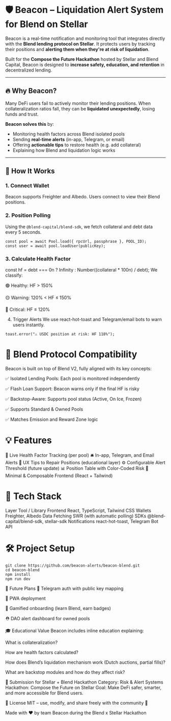 # 🛡️ Beacon – Liquidation Alert System for Blend on Stellar

Beacon is a real-time notification and monitoring tool that integrates directly with the **Blend lending protocol on Stellar**. It protects users by tracking their positions and **alerting them when they're at risk of liquidation**.

Built for the **Compose the Future Hackathon** hosted by Stellar and Blend Capital, Beacon is designed to **increase safety, education, and retention** in decentralized lending.

---

## 🔥 Why Beacon?

Many DeFi users fail to actively monitor their lending positions. When collateralization ratios fall, they can be **liquidated unexpectedly**, losing funds and trust.

**Beacon solves this** by:

- Monitoring health factors across Blend isolated pools
- Sending **real-time alerts** (in-app, Telegram, or email)
- Offering **actionable tips** to restore health (e.g. add collateral)
- Explaining how Blend and liquidation logic works

---

## 🧠 How It Works

### 1. Connect Wallet
Beacon supports Freighter and Albedo. Users connect to view their Blend positions.

### 2. Position Polling
Using the `@blend-capital/blend-sdk`, we fetch collateral and debt data every 5 seconds.

```
const pool = await Pool.load({ rpcUrl, passphrase }, POOL_ID);
const user = await pool.loadUser(publicKey);
```


###  3. Calculate Health Factor 

const hf = debt === 0n ? Infinity : Number((collateral * 100n) / debt);
We classify:

🟢 Healthy: HF > 150%

🟡 Warning: 120% < HF ≤ 150%

🔴 Critical: HF ≤ 120%

4. Trigger Alerts
We use react-hot-toast and Telegram/email bots to warn users instantly.

```
toast.error("⚠️ USDC position at risk: HF 118%");
```
# 🧱 Blend Protocol Compatibility
Beacon is built on top of Blend V2, fully aligned with its key concepts:

✅ Isolated Lending Pools: Each pool is monitored independently

✅ Flash Loan Support: Beacon warns only if the final HF is risky

✅ Backstop-Aware: Supports pool status (Active, On Ice, Frozen)

✅ Supports Standard & Owned Pools

✅ Matches Emission and Reward Zone logic

# 💡 Features
🔄 Live Health Factor Tracking (per pool)
🛎️ In-app, Telegram, and Email Alerts
🧠 UX Tips to Repair Positions (educational layer)
⚙️ Configurable Alert Threshold (future update)
📊 Position Table with Color-Coded Risk
🏦 Minimal & Composable Frontend (React + Tailwind)

# 🧪 Tech Stack
Layer	Tool / Library
Frontend	React, TypeScript, Tailwind CSS
Wallets	Freighter, Albedo
Data Fetching	SWR (with automatic polling)
SDKs	@blend-capital/blend-sdk, stellar-sdk
Notifications	react-hot-toast, Telegram Bot API

# 🛠️ Project Setup
```
git clone https://github.com/beacon-alerts/beacon-blend.git
cd beacon-blend
npm install
npm run dev
```

🧩 Future Plans
🔐 Telegram auth with public key mapping

📱 PWA deployment

🧠 Gamified onboarding (learn Blend, earn badges)

⛑️ DAO alert dashboard for owned pools

🎓 Educational Value
Beacon includes inline education explaining:

What is collateralization?

How are health factors calculated?

How does Blend’s liquidation mechanism work (Dutch auctions, partial fills)?

What are backstop modules and how do they affect risk?

🏁 Submission for Stellar + Blend Hackathon
Category: Risk & Alert Systems
Hackathon: Compose the Future on Stellar
Goal: Make DeFi safer, smarter, and more accessible for Blend users.

📜 License
MIT – use, modify, and share freely with the community 💛

Made with ❤️ by team Beacon during the Blend x Stellar Hackathon
